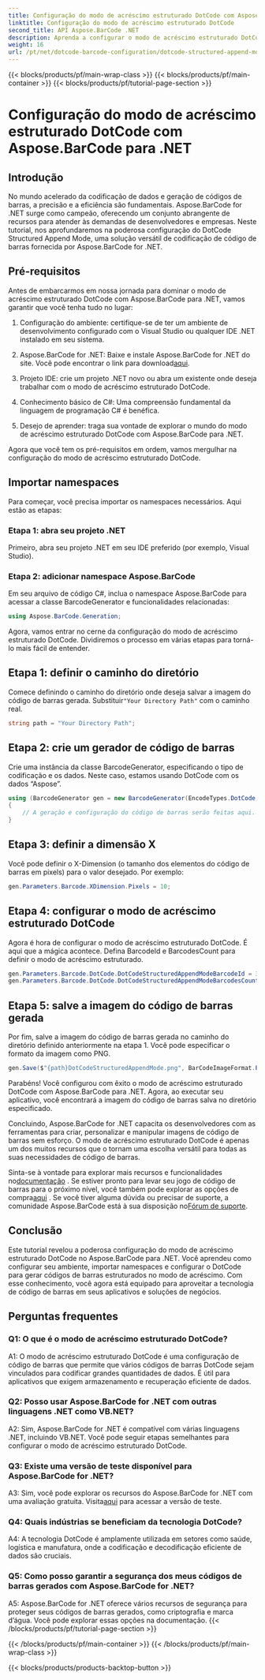 ```yaml
---
title: Configuração do modo de acréscimo estruturado DotCode com Aspose.BarCode para .NET
linktitle: Configuração do modo de acréscimo estruturado DotCode
second_title: API Aspose.BarCode .NET
description: Aprenda a configurar o modo de acréscimo estruturado DotCode com Aspose.BarCode para .NET e criar códigos de barras eficientes.
weight: 16
url: /pt/net/dotcode-barcode-configuration/dotcode-structured-append-mode-configuration/
---
```


{{< blocks/products/pf/main-wrap-class >}}
{{< blocks/products/pf/main-container >}}
{{< blocks/products/pf/tutorial-page-section >}}

# Configuração do modo de acréscimo estruturado DotCode com Aspose.BarCode para .NET

## Introdução

No mundo acelerado da codificação de dados e geração de códigos de barras, a precisão e a eficiência são fundamentais. Aspose.BarCode for .NET surge como campeão, oferecendo um conjunto abrangente de recursos para atender às demandas de desenvolvedores e empresas. Neste tutorial, nos aprofundaremos na poderosa configuração do DotCode Structured Append Mode, uma solução versátil de codificação de código de barras fornecida por Aspose.BarCode for .NET.

## Pré-requisitos

Antes de embarcarmos em nossa jornada para dominar o modo de acréscimo estruturado DotCode com Aspose.BarCode para .NET, vamos garantir que você tenha tudo no lugar:

1. Configuração do ambiente: certifique-se de ter um ambiente de desenvolvimento configurado com o Visual Studio ou qualquer IDE .NET instalado em seu sistema.

2.  Aspose.BarCode for .NET: Baixe e instale Aspose.BarCode for .NET do site. Você pode encontrar o link para download[aqui](https://releases.aspose.com/barcode/net/).

3. Projeto IDE: crie um projeto .NET novo ou abra um existente onde deseja trabalhar com o modo de acréscimo estruturado DotCode.

4. Conhecimento básico de C#: Uma compreensão fundamental da linguagem de programação C# é benéfica.

5. Desejo de aprender: traga sua vontade de explorar o mundo do modo de acréscimo estruturado DotCode com Aspose.BarCode para .NET.

Agora que você tem os pré-requisitos em ordem, vamos mergulhar na configuração do modo de acréscimo estruturado DotCode.

## Importar namespaces

Para começar, você precisa importar os namespaces necessários. Aqui estão as etapas:

### Etapa 1: abra seu projeto .NET

Primeiro, abra seu projeto .NET em seu IDE preferido (por exemplo, Visual Studio).

### Etapa 2: adicionar namespace Aspose.BarCode

Em seu arquivo de código C#, inclua o namespace Aspose.BarCode para acessar a classe BarcodeGenerator e funcionalidades relacionadas:

```csharp
using Aspose.BarCode.Generation;
```

Agora, vamos entrar no cerne da configuração do modo de acréscimo estruturado DotCode. Dividiremos o processo em várias etapas para torná-lo mais fácil de entender.

## Etapa 1: definir o caminho do diretório

 Comece definindo o caminho do diretório onde deseja salvar a imagem do código de barras gerada. Substituir`"Your Directory Path"` com o caminho real.

```csharp
string path = "Your Directory Path";
```

## Etapa 2: crie um gerador de código de barras

Crie uma instância da classe BarcodeGenerator, especificando o tipo de codificação e os dados. Neste caso, estamos usando DotCode com os dados “Aspose”.

```csharp
using (BarcodeGenerator gen = new BarcodeGenerator(EncodeTypes.DotCode, "Aspose"))
{
    // A geração e configuração do código de barras serão feitas aqui.
}
```

## Etapa 3: definir a dimensão X

Você pode definir o X-Dimension (o tamanho dos elementos do código de barras em pixels) para o valor desejado. Por exemplo:

```csharp
gen.Parameters.Barcode.XDimension.Pixels = 10;
```

## Etapa 4: configurar o modo de acréscimo estruturado DotCode

Agora é hora de configurar o modo de acréscimo estruturado DotCode. É aqui que a mágica acontece. Defina BarcodeId e BarcodesCount para definir o modo de acréscimo estruturado.

```csharp
gen.Parameters.Barcode.DotCode.DotCodeStructuredAppendModeBarcodeId = 3;
gen.Parameters.Barcode.DotCode.DotCodeStructuredAppendModeBarcodesCount = 5;
```

## Etapa 5: salve a imagem do código de barras gerada

Por fim, salve a imagem do código de barras gerada no caminho do diretório definido anteriormente na etapa 1. Você pode especificar o formato da imagem como PNG.

```csharp
gen.Save($"{path}DotCodeStructuredAppendMode.png", BarCodeImageFormat.Png);
```

Parabéns! Você configurou com êxito o modo de acréscimo estruturado DotCode com Aspose.BarCode para .NET. Agora, ao executar seu aplicativo, você encontrará a imagem do código de barras salva no diretório especificado.

Concluindo, Aspose.BarCode for .NET capacita os desenvolvedores com as ferramentas para criar, personalizar e manipular imagens de código de barras sem esforço. O modo de acréscimo estruturado DotCode é apenas um dos muitos recursos que o tornam uma escolha versátil para todas as suas necessidades de código de barras.

 Sinta-se à vontade para explorar mais recursos e funcionalidades no[documentação](https://reference.aspose.com/barcode/net/) . Se estiver pronto para levar seu jogo de código de barras para o próximo nível, você também pode explorar as opções de compra[aqui](https://purchase.aspose.com/buy) . Se você tiver alguma dúvida ou precisar de suporte, a comunidade Aspose.BarCode está à sua disposição no[Fórum de suporte](https://forum.aspose.com/c/barcode/13).

## Conclusão

Este tutorial revelou a poderosa configuração do modo de acréscimo estruturado DotCode no Aspose.BarCode para .NET. Você aprendeu como configurar seu ambiente, importar namespaces e configurar o DotCode para gerar códigos de barras estruturados no modo de acréscimo. Com esse conhecimento, você agora está equipado para aproveitar a tecnologia de código de barras em seus aplicativos e soluções de negócios.

## Perguntas frequentes

### Q1: O que é o modo de acréscimo estruturado DotCode?

A1: O modo de acréscimo estruturado DotCode é uma configuração de código de barras que permite que vários códigos de barras DotCode sejam vinculados para codificar grandes quantidades de dados. É útil para aplicativos que exigem armazenamento e recuperação eficiente de dados.

### Q2: Posso usar Aspose.BarCode for .NET com outras linguagens .NET como VB.NET?

A2: Sim, Aspose.BarCode for .NET é compatível com várias linguagens .NET, incluindo VB.NET. Você pode seguir etapas semelhantes para configurar o modo de acréscimo estruturado DotCode.

### Q3: Existe uma versão de teste disponível para Aspose.BarCode for .NET?

A3: Sim, você pode explorar os recursos do Aspose.BarCode for .NET com uma avaliação gratuita. Visita[aqui](https://releases.aspose.com/) para acessar a versão de teste.

### Q4: Quais indústrias se beneficiam da tecnologia DotCode?

A4: A tecnologia DotCode é amplamente utilizada em setores como saúde, logística e manufatura, onde a codificação e decodificação eficiente de dados são cruciais.

### Q5: Como posso garantir a segurança dos meus códigos de barras gerados com Aspose.BarCode for .NET?

A5: Aspose.BarCode for .NET oferece vários recursos de segurança para proteger seus códigos de barras gerados, como criptografia e marca d’água. Você pode explorar essas opções na documentação.
{{< /blocks/products/pf/tutorial-page-section >}}

{{< /blocks/products/pf/main-container >}}
{{< /blocks/products/pf/main-wrap-class >}}

{{< blocks/products/products-backtop-button >}}

